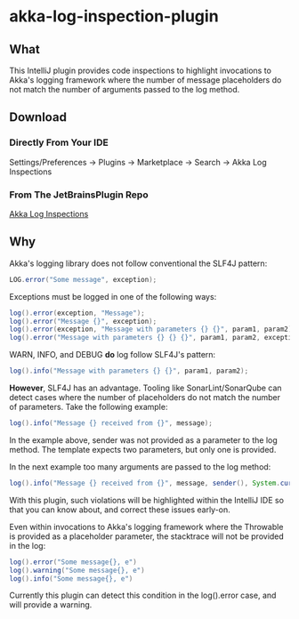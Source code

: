 # akka-log-inspection-plugin

## What
This IntelliJ plugin provides code inspections to highlight invocations to Akka's logging framework where the number of message placeholders do not match the number of arguments passed to the log method.

## Download
### Directly From Your IDE
Settings/Preferences -> Plugins -> Marketplace -> Search -> Akka Log Inspections
### From The JetBrainsPlugin Repo
[Akka Log Inspections](https://plugins.jetbrains.com/plugin/13266-akka-log-inspections/)

## Why
Akka's logging library does not follow conventional the SLF4J pattern:
```java
LOG.error("Some message", exception);
```

Exceptions must be logged in one of the following ways:
```java
log().error(exception, "Message");
log().error("Message {}", exception);
log().error(exception, "Message with parameters {} {}", param1, param2);
log().error("Message with parameters {} {} {}", param1, param2, exception);
```
WARN, INFO, and DEBUG **do** log follow SLF4J's pattern:
```java
log().info("Message with parameters {} {}", param1, param2);
```

**However**, SLF4J has an advantage. Tooling like SonarLint/SonarQube can detect cases where the number of placeholders do not match the number of parameters. Take the following example:
```java
log().info("Message {} received from {}", message);
```

In the example above, sender was not provided as a parameter to the log method. The template expects two parameters, but only one is provided.

In the next example too many arguments are passed to the log method:
```java
log().info("Message {} received from {}", message, sender(), System.currentTimeMillis());
```
With this plugin, such violations will be highlighted within the IntelliJ IDE so that you can know about, and correct these issues early-on.

Even within invocations to Akka's logging framework where the Throwable is provided as a placeholder parameter, the stacktrace will not be provided in the log:
```java
log().error("Some message{}, e")
log().warning("Some message{}, e")
log().info("Some message{}, e")
```
Currently this plugin can detect this condition in the log().error case, and will provide a warning.
